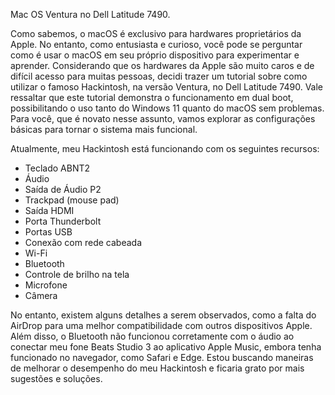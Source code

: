 Mac OS Ventura no Dell Latitude 7490. 

Como sabemos, o macOS é exclusivo para hardwares proprietários da Apple. No entanto, como entusiasta e curioso, você pode se perguntar como é usar o macOS em seu próprio dispositivo para experimentar e aprender. Considerando que os hardwares da Apple são muito caros e de difícil acesso para muitas pessoas, decidi trazer um tutorial sobre como utilizar o famoso Hackintosh, na versão Ventura, no Dell Latitude 7490. Vale ressaltar que este tutorial demonstra o funcionamento em dual boot, possibilitando o uso tanto do Windows 11 quanto do macOS sem problemas. Para você, que é novato nesse assunto, vamos explorar as configurações básicas para tornar o sistema mais funcional.

Atualmente, meu Hackintosh está funcionando com os seguintes recursos:
- Teclado ABNT2
- Áudio
- Saída de Áudio P2
- Trackpad (mouse pad)
- Saída HDMI
- Porta Thunderbolt
- Portas USB
- Conexão com rede cabeada
- Wi-Fi
- Bluetooth
- Controle de brilho na tela
- Microfone
- Câmera

No entanto, existem alguns detalhes a serem observados, como a falta do AirDrop para uma melhor compatibilidade com outros dispositivos Apple. Além disso, o Bluetooth não funcionou corretamente com o áudio ao conectar meu fone Beats Studio 3 ao aplicativo Apple Music, embora tenha funcionado no navegador, como Safari e Edge. Estou buscando maneiras de melhorar o desempenho do meu Hackintosh e ficaria grato por mais sugestões e soluções.

